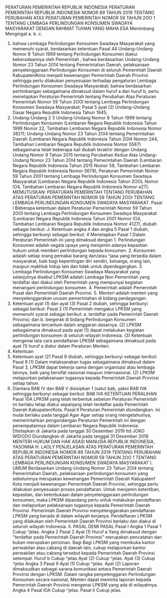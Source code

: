  PERATURAN PEMERINTAH REPUBLIK INDONESIA PERATURAN PEMERINTAH REPUBLIK INDONESIA NOMOR 89 TAHUN 2019 TENTANG PERUBAHAN ATAS PERATURAN PEMERINTAH NOMOR 59 TAHUN 2OO 1 TENTANG LEMBAGA PERLINDUNGAN KONSUMEN SWADAYA MASYARAKAT
DENGAN RAHMAT TUHAN YANG MAHA ESA Menimbang Mengingat a.
b.
c.
1. bahwa Lembaga Perlindungan Konsumen Swadaya Masyarakat yang memenuhi syarat, berdasarkan ketentuan Pasal 44 Undang-Undang Nomor 8 Tahun 1999 tentang Perlindungan Konsumen diakui keberadaannya oleh Pemerintah ; bahwa berdasarkan Undang-Undang Nomor 23 Tahun 2014 tentang Pemerintahan Daerah, pelaksanaan penyelenggaraan Perlindungan Konsumen di seluruh Pemerintah Daerah KabupatenlKota menjadi kewenangan Pemerintah Daerah Provinsi sehingga perlu dilakukan penyesuaian terhadap pengaturan l,embaga Perlindungan Konsumen Swadaya Masyarakat; bahwa berdasarkan pertimbangan sebagaimana dimaksud dalam huruf a dan huruf b, perlu menetapkan Peraturan Pemerintah tentang Perubahan Atas Peraturan Pemerintah Nomor 59 Tahun 2OOl tentang Lembaga Perlindungan Konsumen Swadaya Masyarakat; Pasal 5 ayat (2) Undang-Undang Dasar Negara Republik Indonesia Tahun 1945;
2. Undang-Undang 2 3 Undang-Undang Nomor 8 Tahun 1999 tentang Perlindungan Konsumen (Lembaran Negara Republik Indonesia Tahun 1999 Nomor 22, Tambahan Lembaran Negara Republik Indonesia Nomor 38211; Undang-Undang Nomor 23 Tahun 2Ol4 tentang Pemerintahan Daerah (Lembaran Negara Republik Indonesia Tahun 2Ol4 Nomor 244, Tambahan Lembaran Negara Republik Indonesia Nomor 5587) sebagaimana telah beberapa kali diubah terakhir dengan Undang Undang Nomor 9 Tahun 2015 tentang Perubahan Kedua Atas Undang-Undang Nomor 23 Tahun 2Ol4 tentang Pemerintahan Daerah (Lembaran Negara Republik Indonesia Tahun 2015 Nomor 58, Tambahan Lembaran Negara Republik Indonesia Nomor 5679); Peraturan Pemerintah Nomor 59 Tahun 2001 tentang Lembaga Perlindungan Konsumen Swadaya Masyarakat (Lembaran Negara Republik Indonesia Tahun 2OOL Nomor lO4, Tambahan Lembaran Negara Republik Indonesia Nomor a27);
MEMUTUSKAN:
 PERATURAN PEMERINTAH TENTANG PERUBAHAN ATAS PERATURAN PEMERINTAH NOMOR 59 TAHUN 2OOI TENTANG LEMBAGA PERLINDUNGAN KONSUMEN SWADAYA MASYARAKAT.
Pasal I
Beberapa ketentuan dalam Peraturan Pemerintah Nomor 59 Tahun 2OOl tentang Lembaga Perlindungan Konsumen Swadaya Masyarakat (Lembaran Negara Republik Indonesia Tahun 2001 Nomor IO4, Tambahan Lembaran Negara Republik Indonesia Nomor 4127), diubah sebagai berikut: J. Ketentuan angka 4 dan angka 5 Pasal 1 diubah, sehingga berbunyi sebagai berikut: 4 Menetapkan
Pasal 1
Dalam Peraturan Pemerintah ini yang dimaksud dengan 1. Perlindungan Konsumen adalah segala upaya yang menjamin adanya kepastian hukum untuk memberi perlindungan kepada konsumen. 2. Konsumen adalah setiap orang pemakai barang dan/atau ^jasa yang tersedia dalam masyarakat, baik bagi kepentingan diri sendiri, keluarga, orang lain, maupun makhluk hidup lain dan tidak untuk diperdagangkan. 3. Lembaga Perlindungan Konsumen Swadaya Masyarakat yang selanjutnya disebut LPKSM adalah Lembaga Non Pemerintah yang terdaftar dan diakui oleh Pemerintah yang mempunyai kegiatan menangani perlindungan konsumen. 4. Pemerintah adalah Pemerintah Pusat dan Pemerintah Daerah Provinsi. 5. Menteri adalah menteri yang menyelenggarakan urusan pemerintahan di bidang perdagangan.
2. Ketentuan ayat (1) dan ayat (3) Pasal 2 diubah, sehingga berbunyi sebagai berikut:
Pasal 2
(1) Pemerintah mengakui LPKSM yang memenuhi syarat sebagai berikut:
a. terdaftar pada Pemerintah Daerah Provinsi; dan
b. bergerak di bidang Perlindungan Konsumen sebagaimana tercantum dalam anggaran dasarnya. (2) LPKSM sebagaimana dimaksud pada ayat (1) dapat melakukan kegiatan perlindungan konsumen di seluruh wilayah Indonesia. (3) Ketentuan mengenai tata cara pendaftaran LPKSM sebagaimana dimaksud pada ayat (1) huruf a diatur dalam Peraturan Menteri.
3. Ketentuan
3. Ketentuan ayat (21 Pasal 9 diubah, sehingga berbunyi sebagai berikut:
Pasal 9
(1) Dalam melaksanakan tugas sebagaimana dimaksud dalam Pasal 3, LPKSM dapat bekerja sama dengan organisasi atau lembaga lainnya, baik yang bersifat nasional maupun internasional. (2) LPKSM melaporkan pelaksanaan tugasnya kepada Pemerintah Daerah Provinsi setiap tahun.
4. Diantara BAB IV dan BAB V disisipkan 1 (satu) bab, yakni BAB IVA sehingga berbunyi sebagai berikut: BAB IVA KETENTUAN PERALIHAN
Pasal 10A
LPKSM yang telah terbentuk sebelum Peraturan Pemerintah ini berlaku tetap diakui sepanjang telah terdaftar pada Pemerintah Daerah Kabupaten/Kota.
Pasal II
Peraturan Pemerintah diundangkan. ini mulai berlaku pada tanggal Agar
Agar setiap orang mengetahuinya, memerintahkan pengundangan Peraturan Pemerintah ini dengan penempatannya dalam Lembaran Negara Republik Indonesia. Ditetapkan di Jakarta pada tanggal 30 Desember 2019 ttd JOKO WIDODO Diundangkan di Jakarta pada tanggal 31 Desember 2019 MENTERI HUKUM DAN HAK ASASI MANUSIA REPUBLIK INDONESIA, YASONNA H. LAOLY PENJELASAN ATAS PERATURAN PEMERINTAH REPUBLIK INDONESIA NOMOR 89 TAHUN 2019 TENTANG PERUBAHAN ATAS PERATURAN PEMERINTAH NOMOR 59 TAHUN 2OO 1 TENTANG LEMBAGA PERLINDUNGAN KONSUMEN SWADAYA MASYARAKAT I. UMUM Berdasarkan Undang-Undang Nomor 23 Tahun 2Ol4 tentang Pemerintahan Daerah, pelaksanaan perlindungan konsumen yang sebelumnya merupakan kewenangan Pemerintah Daerah Kabupatenf Kota menjadi kewenangan Pemerintah Daerah Provinsi, sehingga perlu dilakukan penyesuaian proses pendaftaran. Untuk menjamin ketertiban, kepastian, dan keterbukaan dalam penyelenggaraan perlindungan konsumen, maka LPKSM dipandang perlu untuk melakukan pendaftaran dan melaporkan pelaksanaan tugasnya kepada Pemerintah Daerah Provinsi. Pemerintah Daerah Provinsi menyelenggarakan pendaftaran LPKSM yang berada di dalam wilayah kerjanya. Pendaftaran LPKSM yang dilakukan oleh Pemerintah Daerah Provinsi berlaku dan diakui di seluruh wilayah Indonesia. II. PASAL DEMI PASAL Pasal I Angka 1 Pasal 1 Cukup ^jelas. Angka 2 Pasal 2 Ayat (1) Huruf a Yang dimaksud dengan "terdaftar pada Pemerintah Daerah Provinsi" merupakan pencatatan dan bukan merupakan perizinan. Bagi Bagi LPKSM yang membuka kantor perwakilan atau cabang di daerah lain, cukup melaporkan kantor perwakilan atau cabang tersebut kepada Pemerintah Daerah Provinsi setempat. Huruf b Cukup ^jelas Ayat (2) Cukup ^jelas. Ayat (3) Cukup ^jelas Angka 3 Pasal 9 Ayat (1) Cukup ^jelas. Ayat (2) Laporan dimaksudkan sebagai sarana komunikasi antara Pemerintah Daerah Provinsi dengan LPKSM. Dalam rangka penyelenggaran Perlindungan Konsumen secara nasional, Menteri dapat meminta laporan kepada Pemerintah Daerah Provinsi mengenai LPKSM yang ada di wilayahnya. Angka 4 Pasal lOA Cukup ^jelas. Pasal II Cukup jelas.